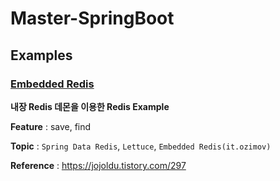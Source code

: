 Master-SpringBoot
=============

## Examples

### [Embedded Redis](https://github.com/huewilliams/Master-SpringBoot/tree/master/[example]embedded-redis)

**내장 Redis 데몬을 이용한 Redis Example**

**Feature** : save, find

**Topic** : `Spring Data Redis`, `Lettuce`, `Embedded Redis(it.ozimov)`

**Reference** : https://jojoldu.tistory.com/297

